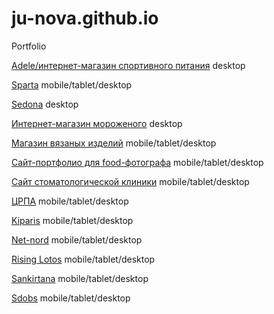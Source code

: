 # ju-nova.github.io
Portfolio

[Adele/интернет-магазин спортивного питания](https://ju-nova.github.io/adele/ "Adele") desktop

[Sparta](https://junovasparta.github.io/spartak/ "Sparta")  mobile/tablet/desktop

[Sedona](https://ju-nova.github.io/sedona/ "Sedona") desktop
 
[Интернет-магазин мороженого](https://ju-nova.github.io/gllacy/ "Gllacy") desktop
 
[Магазин вязаных изделий](https://ju-nova.github.io/mishka/ "Mishka")  mobile/tablet/desktop
 
[Сайт-портфолио для food-фотографа](https://ju-nova.github.io/photo-portfolio/ "Photo")  mobile/tablet/desktop

[Сайт стоматологической клиники](https://ju-nova.github.io/dent/ "Dent")  mobile/tablet/desktop

[ЦРПА](https://ju-nova.github.io/crpa/ "CRPA")  mobile/tablet/desktop

[Kiparis](https://ju-nova.github.io/kiparis/ "Kiparis")  mobile/tablet/desktop

[Net-nord](https://ju-nova.github.io/net-nord/ "Net-nord")  mobile/tablet/desktop

[Rising Lotos](https://ju-nova.github.io/rising_lotos/ "Rising Lotos")  mobile/tablet/desktop

[Sankirtana](https://ju-nova.github.io/sankirtana/ "Sankirtana")  mobile/tablet/desktop

[Sdobs](https://ju-nova.github.io/sdobs/ "Sdobs")  mobile/tablet/desktop